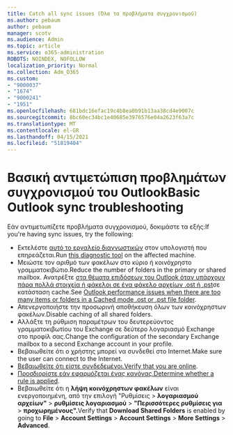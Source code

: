 ```yaml
---
title: Catch all sync issues (Όλα τα προβλήματα συγχρονισμού)
ms.author: pebaum
author: pebaum
manager: scotv
ms.audience: Admin
ms.topic: article
ms.service: o365-administration
ROBOTS: NOINDEX, NOFOLLOW
localization_priority: Normal
ms.collection: Adm_O365
ms.custom:
- "9000037"
- "1674"
- "9000241"
- "1951"
ms.openlocfilehash: 681bdc16efac19c4b8ea0b91b13aa38cd4e9007c
ms.sourcegitcommit: 8bc60ec34bc1e40685e3976576e04a2623f63a7c
ms.translationtype: MT
ms.contentlocale: el-GR
ms.lasthandoff: 04/15/2021
ms.locfileid: "51819404"
---
```

# <a name="basic-outlook-sync-troubleshooting"></a><span data-ttu-id="c44c0-102">Βασική αντιμετώπιση προβλημάτων συγχρονισμού του Outlook</span><span class="sxs-lookup"><span data-stu-id="c44c0-102">Basic Outlook sync troubleshooting</span></span>

<span data-ttu-id="c44c0-103">Εάν αντιμετωπίζετε προβλήματα συγχρονισμού, δοκιμάστε τα εξής:</span><span class="sxs-lookup"><span data-stu-id="c44c0-103">If you're having sync issues, try the following:</span></span>

- <span data-ttu-id="c44c0-104">Εκτελέστε [αυτό το εργαλείο διαγνωστικών](https://aka.ms/sara-outlooksendreceive) στον υπολογιστή που επηρεάζεται.</span><span class="sxs-lookup"><span data-stu-id="c44c0-104">Run [this diagnostic tool](https://aka.ms/sara-outlooksendreceive) on the affected machine.</span></span>
- <span data-ttu-id="c44c0-105">Μειώστε τον αριθμό των φακέλων στο κύριο ή κοινόχρηστο γραμματοκιβώτιο.</span><span class="sxs-lookup"><span data-stu-id="c44c0-105">Reduce the number of folders in the primary or shared mailbox.</span></span> <span data-ttu-id="c44c0-106">Ανατρέξτε [στα θέματα επιδόσεων του Outlook όταν υπάρχουν πάρα πολλά στοιχεία ή φάκελοι σε ένα φάκελο αρχείων .ost ή .pst](https://support.microsoft.com/help/2768656/outlook-performance-issues-when-there-are-too-many-items-or-folders-in)σε κατάσταση cache.</span><span class="sxs-lookup"><span data-stu-id="c44c0-106">See [Outlook performance issues when there are too many items or folders in a Cached mode .ost or .pst file folder](https://support.microsoft.com/help/2768656/outlook-performance-issues-when-there-are-too-many-items-or-folders-in).</span></span>
- <span data-ttu-id="c44c0-107">Απενεργοποιήστε την προσωρινή αποθήκευση όλων των κοινόχρηστων φακέλων.</span><span class="sxs-lookup"><span data-stu-id="c44c0-107">Disable caching of all shared folders.</span></span>
- <span data-ttu-id="c44c0-108">Αλλάξτε τη ρύθμιση παραμέτρων του δευτερεύοντος γραμματοκιβωτίου του Exchange σε δεύτερο λογαριασμό Exchange στο προφίλ σας.</span><span class="sxs-lookup"><span data-stu-id="c44c0-108">Change the configuration of the secondary Exchange mailbox to a second Exchange account in your profile.</span></span>
- <span data-ttu-id="c44c0-109">Βεβαιωθείτε ότι ο χρήστης μπορεί να συνδεθεί στο Internet.</span><span class="sxs-lookup"><span data-stu-id="c44c0-109">Make sure the user can connect to the Internet.</span></span> 
- <span data-ttu-id="c44c0-110">[Βεβαιωθείτε ότι είστε συνδεδεμένοι.](https://support.office.com/article/2460e4a8-16c7-47fc-b204-b1549275aac9)</span><span class="sxs-lookup"><span data-stu-id="c44c0-110">[Verify that you are online](https://support.office.com/article/2460e4a8-16c7-47fc-b204-b1549275aac9).</span></span>
- <span data-ttu-id="c44c0-111">[Προσδιορίστε εάν εφαρμόζεται ένας κανόνας.](https://support.office.com/article/C24F5DEA-9465-4DF4-AD17-A50704D66C59)</span><span class="sxs-lookup"><span data-stu-id="c44c0-111">[Determine whether a rule is applied](https://support.office.com/article/C24F5DEA-9465-4DF4-AD17-A50704D66C59).</span></span>
- <span data-ttu-id="c44c0-112">Βεβαιωθείτε ότι η **λήψη κοινόχρηστων φακέλων** είναι ενεργοποιημένη, από την επιλογή "Ρυθμίσεις   >  **λογαριασμού αρχείων"**  >  **ρυθμίσεις λογαριασμού**  >  **"Περισσότερες ρυθμίσεις για**  >  **προχωρημένους".**</span><span class="sxs-lookup"><span data-stu-id="c44c0-112">Verify that **Download Shared Folders** is enabled by going to **File** > **Account Settings** > **Account Settings** > **More Settings** > **Advanced**.</span></span>
